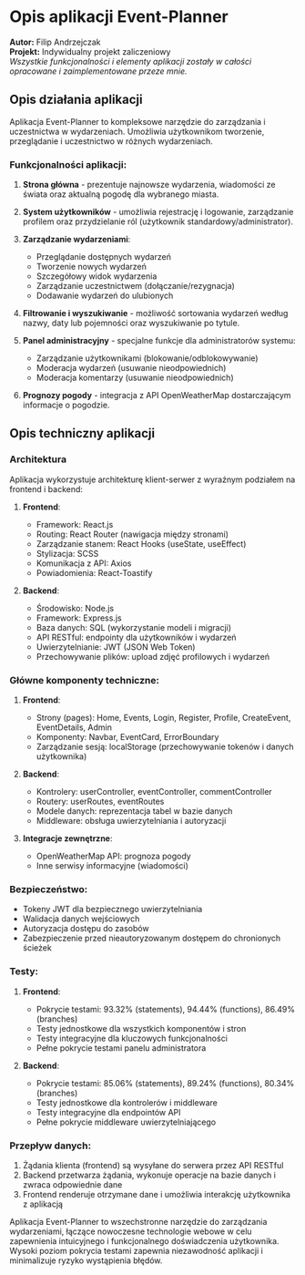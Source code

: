 # Opis aplikacji Event-Planner

**Autor:** Filip Andrzejczak  
**Projekt:** Indywidualny projekt zaliczeniowy  
*Wszystkie funkcjonalności i elementy aplikacji zostały w całości opracowane i zaimplementowane przeze mnie.*

## Opis działania aplikacji

Aplikacja Event-Planner to kompleksowe narzędzie do zarządzania i uczestnictwa w wydarzeniach. Umożliwia użytkownikom tworzenie, przeglądanie i uczestnictwo w różnych wydarzeniach.

### Funkcjonalności aplikacji:

1. **Strona główna** - prezentuje najnowsze wydarzenia, wiadomości ze świata oraz aktualną pogodę dla wybranego miasta.

2. **System użytkowników** - umożliwia rejestrację i logowanie, zarządzanie profilem oraz przydzielanie ról (użytkownik standardowy/administrator).

3. **Zarządzanie wydarzeniami**:
   - Przeglądanie dostępnych wydarzeń
   - Tworzenie nowych wydarzeń
   - Szczegółowy widok wydarzenia
   - Zarządzanie uczestnictwem (dołączanie/rezygnacja)
   - Dodawanie wydarzeń do ulubionych

4. **Filtrowanie i wyszukiwanie** - możliwość sortowania wydarzeń według nazwy, daty lub pojemności oraz wyszukiwanie po tytule.

5. **Panel administracyjny** - specjalne funkcje dla administratorów systemu:
   - Zarządzanie użytkownikami (blokowanie/odblokowywanie)
   - Moderacja wydarzeń (usuwanie nieodpowiednich)
   - Moderacja komentarzy (usuwanie nieodpowiednich)

6. **Prognozy pogody** - integracja z API OpenWeatherMap dostarczającym informacje o pogodzie.

## Opis techniczny aplikacji

### Architektura

Aplikacja wykorzystuje architekturę klient-serwer z wyraźnym podziałem na frontend i backend:

1. **Frontend**:
   - Framework: React.js
   - Routing: React Router (nawigacja między stronami)
   - Zarządzanie stanem: React Hooks (useState, useEffect)
   - Stylizacja: SCSS
   - Komunikacja z API: Axios
   - Powiadomienia: React-Toastify

2. **Backend**:
   - Środowisko: Node.js
   - Framework: Express.js
   - Baza danych: SQL (wykorzystanie modeli i migracji)
   - API RESTful: endpointy dla użytkowników i wydarzeń
   - Uwierzytelnianie: JWT (JSON Web Token)
   - Przechowywanie plików: upload zdjęć profilowych i wydarzeń

### Główne komponenty techniczne:

1. **Frontend**:
   - Strony (pages): Home, Events, Login, Register, Profile, CreateEvent, EventDetails, Admin
   - Komponenty: Navbar, EventCard, ErrorBoundary
   - Zarządzanie sesją: localStorage (przechowywanie tokenów i danych użytkownika)

2. **Backend**:
   - Kontrolery: userController, eventController, commentController
   - Routery: userRoutes, eventRoutes
   - Modele danych: reprezentacja tabel w bazie danych
   - Middleware: obsługa uwierzytelniania i autoryzacji

3. **Integracje zewnętrzne**:
   - OpenWeatherMap API: prognoza pogody
   - Inne serwisy informacyjne (wiadomości)

### Bezpieczeństwo:

- Tokeny JWT dla bezpiecznego uwierzytelniania
- Walidacja danych wejściowych
- Autoryzacja dostępu do zasobów
- Zabezpieczenie przed nieautoryzowanym dostępem do chronionych ścieżek

### Testy:

1. **Frontend**:
   - Pokrycie testami: 93.32% (statements), 94.44% (functions), 86.49% (branches)
   - Testy jednostkowe dla wszystkich komponentów i stron
   - Testy integracyjne dla kluczowych funkcjonalności
   - Pełne pokrycie testami panelu administratora

2. **Backend**:
   - Pokrycie testami: 85.06% (statements), 89.24% (functions), 80.34% (branches)
   - Testy jednostkowe dla kontrolerów i middleware
   - Testy integracyjne dla endpointów API
   - Pełne pokrycie middleware uwierzytelniającego

### Przepływ danych:

1. Żądania klienta (frontend) są wysyłane do serwera przez API RESTful
2. Backend przetwarza żądania, wykonuje operacje na bazie danych i zwraca odpowiednie dane
3. Frontend renderuje otrzymane dane i umożliwia interakcję użytkownika z aplikacją

Aplikacja Event-Planner to wszechstronne narzędzie do zarządzania wydarzeniami, łączące nowoczesne technologie webowe w celu zapewnienia intuicyjnego i funkcjonalnego doświadczenia użytkownika. Wysoki poziom pokrycia testami zapewnia niezawodność aplikacji i minimalizuje ryzyko wystąpienia błędów. 

